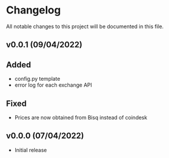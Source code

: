 # Changelog

All notable changes to this project will be documented in this file.

## v0.0.1 (09/04/2022)

## Added
- config.py template
- error log for each exchange API
  
## Fixed
- Prices are now obtained from Bisq instead of coindesk
  

## v0.0.0 (07/04/2022)

- Initial release
  
